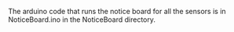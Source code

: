 The arduino code that runs the notice board for all the sensors is in NoticeBoard.ino in the NoticeBoard directory.
